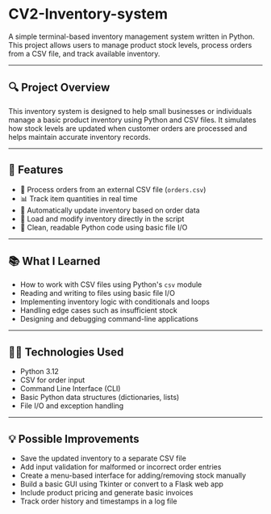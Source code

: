# CV2-Inventory-system

A simple terminal-based inventory management system written in Python. This project allows users to manage product stock levels, process orders from a CSV file, and track available inventory.

---


## 🔍 Project Overview

This inventory system is designed to help small businesses or individuals manage a basic product inventory using Python and CSV files. It simulates how stock levels are updated when customer orders are processed and helps maintain accurate inventory records.

---

## 🚀 Features

- 🛒 Process orders from an external CSV file (`orders.csv`)
- 📊 Track item quantities in real time
- 🔄 Automatically update inventory based on order data
- 💾 Load and modify inventory directly in the script
- 🧠 Clean, readable Python code using basic file I/O

---

## 📚 What I Learned

- How to work with CSV files using Python's `csv` module
- Reading and writing to files using basic file I/O
- Implementing inventory logic with conditionals and loops
- Handling edge cases such as insufficient stock
- Designing and debugging command-line applications

---

## 🧑‍💻 Technologies Used

- Python 3.12
- CSV for order input
- Command Line Interface (CLI)
- Basic Python data structures (dictionaries, lists)
- File I/O and exception handling

---

## 💡 Possible Improvements

- Save the updated inventory to a separate CSV file
- Add input validation for malformed or incorrect order entries
- Create a menu-based interface for adding/removing stock manually
- Build a basic GUI using Tkinter or convert to a Flask web app
- Include product pricing and generate basic invoices
- Track order history and timestamps in a log file
